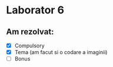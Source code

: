 # Laborator 6

## Am rezolvat: 

* [x] Compulsory
* [x] Tema (am facut si o codare a imaginii)
* [ ] Bonus